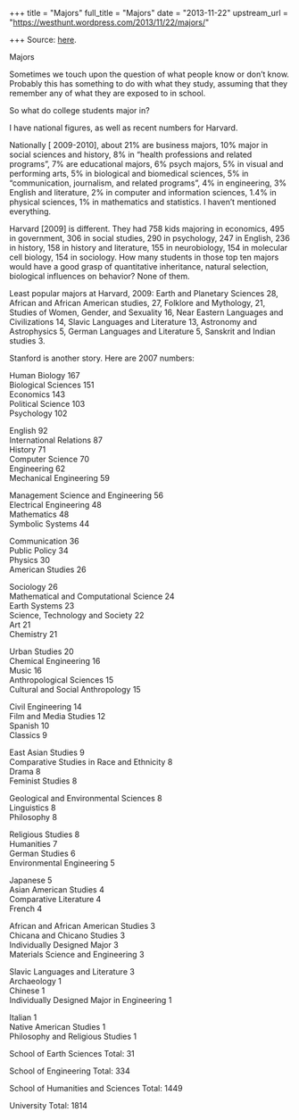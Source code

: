 +++
title = "Majors"
full_title = "Majors"
date = "2013-11-22"
upstream_url = "https://westhunt.wordpress.com/2013/11/22/majors/"

+++
Source: [here](https://westhunt.wordpress.com/2013/11/22/majors/).

Majors

Sometimes we touch upon the question of what people know or don’t know.
Probably this has something to do with what they study, assuming that
they remember any of what they are exposed to in school.

So what do college students major in?

I have national figures, as well as recent numbers for Harvard.

Nationally \[ 2009-2010\], about 21% are business majors, 10% major in
social sciences and history, 8% in “health professions and related
programs”, 7% are educational majors, 6% psych majors, 5% in visual and
performing arts,  5% in biological and biomedical sciences, 5% in
“communication, journalism, and related programs”, 4% in engineering,
3% English and literature, 2% in computer and information sciences, 1.4%
in physical sciences, 1% in mathematics and statistics. I haven’t
mentioned everything.

Harvard \[2009\] is different. They had 758 kids majoring in economics,
495 in government, 306 in social studies, 290 in psychology, 247 in
English, 236 in history, 158 in history and literature, 155 in
neurobiology, 154 in molecular cell biology, 154 in sociology. How many
students in those top ten majors would have a good grasp of quantitative
inheritance, natural selection, biological influences on behavior? None
of them.

Least popular majors at Harvard, 2009: Earth and Planetary Sciences 28,
African and African American studies, 27, Folklore and Mythology, 21,
Studies of Women, Gender, and Sexuality 16, Near Eastern Languages and
Civilizations 14, Slavic Languages and Literature 13, Astronomy and
Astrophysics 5, German Languages and Literature 5, Sanskrit and Indian
studies 3.

Stanford is another story. Here are 2007 numbers:

Human Biology 167  
Biological Sciences 151  
Economics 143  
Political Science 103  
Psychology 102

English 92  
International Relations 87  
History 71  
Computer Science 70  
Engineering 62  
Mechanical Engineering 59

Management Science and Engineering 56  
Electrical Engineering 48  
Mathematics 48  
Symbolic Systems 44

Communication 36  
Public Policy 34  
Physics 30  
American Studies 26

Sociology 26  
Mathematical and Computational Science 24  
Earth Systems 23  
Science, Technology and Society 22  
Art 21  
Chemistry 21

Urban Studies 20  
Chemical Engineering 16  
Music 16  
Anthropological Sciences 15  
Cultural and Social Anthropology 15

Civil Engineering 14  
Film and Media Studies 12  
Spanish 10  
Classics 9

East Asian Studies 9  
Comparative Studies in Race and Ethnicity 8  
Drama 8  
Feminist Studies 8

Geological and Environmental Sciences 8  
Linguistics 8  
Philosophy 8

Religious Studies 8  
Humanities 7  
German Studies 6  
Environmental Engineering 5

Japanese 5  
Asian American Studies 4  
Comparative Literature 4  
French 4

African and African American Studies 3  
Chicana and Chicano Studies 3  
Individually Designed Major 3  
Materials Science and Engineering 3

Slavic Languages and Literature 3  
Archaeology 1  
Chinese 1  
Individually Designed Major in Engineering 1

Italian 1  
Native American Studies 1  
Philosophy and Religious Studies 1

School of Earth Sciences Total: 31

School of Engineering Total: 334

School of Humanities and Sciences Total: 1449

University Total: 1814

